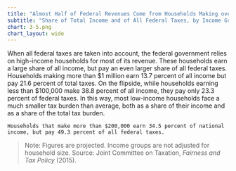 ```yaml
---
title: "Almost Half of Federal Revenues Come from Households Making over $200,000"
subtitle: "Share of Total Income and of All Federal Taxes, by Income Group (2015, Projected)"
chart: 3-5.png
chart_layout: wide
---
```

When all federal taxes are taken into account, the federal government relies on high-income households for most of its revenue. These households earn a large share of all income, but pay an even larger share of all federal taxes. Households making more than $1 million earn 13.7 percent of all income but pay 21.6 percent of total taxes. On the flipside, while households earning less than $100,000 make 38.8 percent of all income, they pay only 23.3 percent of federal taxes. In this way, most low-income households face a much smaller tax burden than average, both as a share of their income and as a share of the total tax burden.						

```
Households that make more than $200,000 earn 34.5 percent of national income, but pay 49.3 percent of all federal taxes.
```

> Note: Figures are projected. Income groups are not adjusted for household size.
> Source: Joint Committee on Taxation, *Fairness and Tax Policy* (2015).
